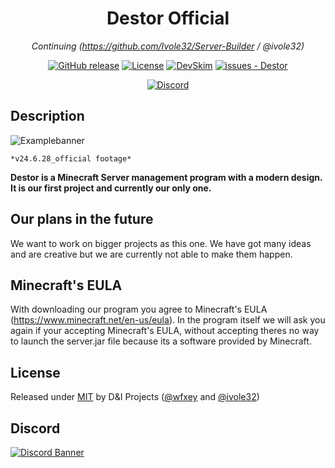 <div align="center">
  
# Destor Official

*Continuing (https://github.com/Ivole32/Server-Builder / @ivole32)*

[![GitHub release](https://img.shields.io/github/release/wfxey/Destor?include_prereleases=&sort=semver&color=blue)](https://github.com/wfxey/Destor/releases/)
[![License](https://img.shields.io/badge/License-MIT-blue)](#license)
[![DevSkim](https://github.com/wfxey/Destor/actions/workflows/devskim.yml/badge.svg)](https://github.com/wfxey/Destor/actions/workflows/devskim.yml)
[![issues - Destor](https://img.shields.io/github/issues/wfxey/Destor)](https://github.com/wfxey/Destor/issues)

[![Discord](https://img.shields.io/badge/Discord-5865F2?style=flat&logo=discord&logoColor=white)](https://discord.gg/rfrMnA4XCc)

</div>

## Description

![Examplebanner](https://github.com/D-I-Projects/Destor/assets/158351052/2b6481aa-d934-46b0-8575-22c4b7069258)

```*v24.6.28_official footage*```

**Destor is a Minecraft Server management program with a modern design. It is our first project and currently our only one.**

## Our plans in the future
We want to work on bigger projects as this one. We have got many ideas and are creative but we are currently not able to make them happen.

## Minecraft's EULA

With downloading our program you agree to Minecraft's EULA (https://www.minecraft.net/en-us/eula).
In the program itself we will ask you again if your accepting Minecraft's EULA, without accepting theres no way to launch the server.jar file because its a software provided by Minecraft.

## License

Released under [MIT](/LICENSE) by D&I Projects ([@wfxey](https://github.com/wfxey) and [@ivole32](https://github.com/ivole32))

## Discord
[![Discord Banner](https://discord.com/api/guilds/1230908371490570314/widget.png?style=banner2)](https://discord.gg/mrW2b69Q9X)
